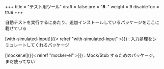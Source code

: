 +++
title = "テスト用ツール"
draft = false
pre = "<b>9. </b>"
weight = 9
disableToc = true
+++

自動テストを実行するにあたり、追加インストールしているパッケージをここに載せている

[with-simulated-input]({{< relref "with-simulated-input" >}})
: 入力処理をシミュレートしてくれるパッケージ

[mocker.el]({{< relref "mocker-el" >}})
: Mock/Stub するためのパッケージ。まだ使ってない

